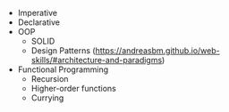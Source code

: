 - Imperative
- Declarative
- OOP
    - SOLID
    - Design Patterns (https://andreasbm.github.io/web-skills/#architecture-and-paradigms)
- Functional Programming
    - Recursion
    - Higher-order functions
    - Currying
